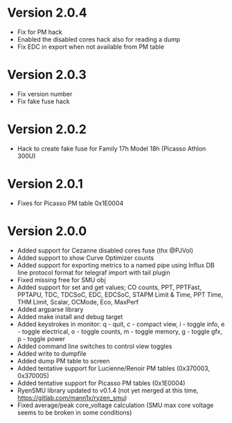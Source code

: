 # Version 2.0.4
- Fix for PM hack
- Enabled the disabled cores hack also for reading a dump
- Fix EDC in export when not available from PM table
# Version 2.0.3
- Fix version number
- Fix fake fuse hack
# Version 2.0.2
- Hack to create fake fuse for Family 17h Model 18h (Picasso Athlon 300U)
# Version 2.0.1
- Fixes for Picasso PM table 0x1E0004
# Version 2.0.0
- Added support for Cezanne disabled cores fuse (thx @PJVol)
- Added support to show Curve Optimizer counts
- Added support for exporting metrics to a named pipe using Influx DB line protocol format for telegraf import with tail plugin
- Fixed missing free for SMU obj
- Added support for set and get values; CO counts, PPT, PPTFast, PPTAPU, TDC, TDCSoC, EDC, EDCSoC, STAPM Limit & Time, PPT Time, THM Limit, Scalar, OCMode, Eco, MaxPerf
- Added argparse library
- Added make install and debug target
- Added keystrokes in monitor: q - quit, c - compact view, i - toggle info, e - toggle electrical, o - toggle counts, m - toggle memory, g - toggle gfx, p - toggle power
- Added command line switches to control view toggles
- Added write to dumpfile
- Added dump PM table to screen
- Added tentative support for Lucienne/Renoir PM tables (0x370003, 0x370005)
- Added tentative support for Picasso PM tables (0x1E0004)
- RyenSMU library updated to v0.1.4 (not yet merged at this time, https://gitlab.com/mann1x/ryzen_smu)
- Fixed average/peak core_voltage calculation (SMU max core voltage seems to be broken in some conditions) 